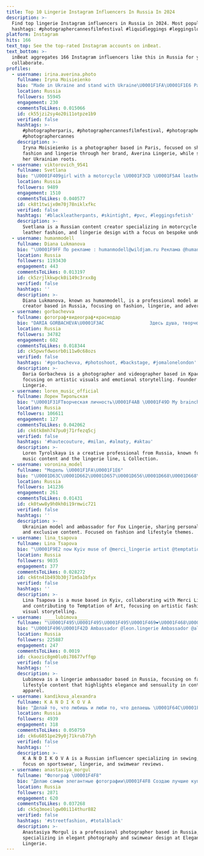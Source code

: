 ```yaml
---
title: Top 10 Lingerie Instagram Influencers In Russia In 2024
description: >-
  Find top lingerie Instagram influencers in Russia in 2024. Most popular
  hashtags: #photographercannesfilmfestival #liquidleggings #leggingslove.
platform: Instagram
hits: 166
text_top: See the top-rated Instagram accounts on inBeat.
text_bottom: >-
  inBeat aggregates 166 Instagram influencers like this in Russia for you to
  collaborate.
profiles:
  - username: irina.averina.photo
    fullname: Iryna Moisieienko
    bio: "Made in Ukraine and stand with Ukraine\U0001F1FA\U0001F1E6 Paris-Cannes-Nice \U0001F1EB\U0001F1F7 Now in Paris \U0001F4CD My lingerie brand @averina.lingerie"
    location: Russia
    followers: 55945
    engagement: 230
    commentsToLikes: 0.015066
    id: ck55jzi2sy4o20i11otpze1b9
    verified: false
    hashtags: >-
      #photographerparis, #photographercannesfilmfestival, #photographernice,
      #photographercannes
    description: >-
      Iryna Moisieienko is a photographer based in Paris, focused on showcasing
      fashion and lingerie through her brand, Averina Lingerie, while supporting
      her Ukrainian roots.
  - username: viktorovich_9541
    fullname: Svetlana
    bio: "\U0001F409girl with a motorcycle \U0001F3CD️ \U0001F5A4 leather lover \U0001F5A4 Шью нижнее белье \U0001F608@viktorovich_lingerie \U0001F499"
    location: Russia
    followers: 9489
    engagement: 1510
    commentsToLikes: 0.040577
    id: ck8t1twijx0m70j78niklxfkc
    verified: false
    hashtags: '#blackleatherpants, #skintight, #pvc, #leggingsfetish'
    description: >-
      Svetlana is a Russian content creator specializing in motorcycle culture,
      leather fashion, and lingerie design with a focus on bespoke underwear.
  - username: humanmodell
    fullname: Diana Lukmanova
    bio: "\U0001F9FF По рекламе : humanmodell@wildjam.ru Реклама @humanmodell_pr_ Создатель: @polka_outfit \U0001F380 @lukmanova_lingerie"
    location: Russia
    followers: 1193430
    engagement: 443
    commentsToLikes: 0.013197
    id: ck5zrjlkkwpck0i149c3rxx8g
    verified: false
    hashtags: ''
    description: >-
      Diana Lukmanova, known as humanmodell, is a professional model and content
      creator based in Russia, focusing on fashion, lingerie, and advertising.
  - username: gorbachevva
    fullname: фотограф•видеограф•краснодар
    bio: "DARIA GORBACHEVA\U0001F3AC ⠀ ⠀⠀ ⠀ ⠀ ⠀ ⠀ ⠀Здесь душа, творчество и чувства\U0001F33E ⠀⠀ ⠀⠀ •——————————————————• founder @rever_lingerie"
    location: Russia
    followers: 34782
    engagement: 602
    commentsToLikes: 0.018344
    id: ck5pwvfdwosrb0i11w0c68ozs
    verified: false
    hashtags: '#gorbachevva, #photoshoot, #backstage, #jomalonelondon'
    description: >-
      Daria Gorbacheva is a photographer and videographer based in Краснодар,
      focusing on artistic visuals and emotional storytelling. Founder of Rever
      Lingerie.
  - username: loren_music_official
    fullname: Лорен Тирольская
    bio: "\U0001F31FТворческая личность\U0001F4AB \U0001F49D My brainchild @l.collection.lingerie"
    location: Russia
    followers: 106611
    engagement: 127
    commentsToLikes: 0.042062
    id: ck6tk8mh747pu0j71rfezq5cj
    verified: false
    hashtags: '#hautecouture, #milan, #almaty, #aktau'
    description: >-
      Loren Tyrolskaya is a creative professional from Russia, known for her
      music content and the lingerie line, L Collection.
  - username: voronina_model
    fullname: "Модель \U0001F1FA\U0001F1E6"
    bio: "\U0001D63C\U0001D662\U0001D657\U0001D656\U0001D668\U0001D668\U0001D656\U0001D659\U0001D664\U0001D667 @fox_lingerie ❤️ ⠀ Пишу свои мысли \U0001F4AD Реклама \U0001F449\U0001F3FB \U0001D63F\U0001D65E\U0001D667\U0001D65A\U0001D658\U0001D669 Exclusive content ⤵️\U0001F51E\U0001F352"
    location: Russia
    followers: 141236
    engagement: 261
    commentsToLikes: 0.01431
    id: ck0tww8y9h0kh0i19rmwic721
    verified: false
    hashtags: ''
    description: >-
      Ukrainian model and ambassador for Fox Lingerie, sharing personal insights
      and exclusive content. Focused on fashion and lifestyle themes.
  - username: lina_tsapova
    fullname: Lina Tsapova
    bio: "\U0001F9E2 now Kyiv muse of @merci_lingerie artist @temptation.of.art"
    location: Russia
    followers: 9035
    engagement: 377
    commentsToLikes: 0.028272
    id: ck6tn41b493b30j71m5a1bfyx
    verified: false
    hashtags: ''
    description: >-
      Lina Tsapova is a muse based in Kyiv, collaborating with Merci Lingerie
      and contributing to Temptation of Art, focusing on artistic fashion and
      visual storytelling.
  - username: ____lubimova____
    fullname: "\U0001F495\U0001F495\U0001F495\U0001F469‍❤️‍\U0001F468\U0001F48E\U0001F495\U0001F495\U0001F495\U0001F92B❤️"
    bio: "\U0001F496\U0001F42D Ambassador @leon.lingerie Ambassador @al__bon"
    location: Russia
    followers: 225887
    engagement: 247
    commentsToLikes: 0.0019
    id: ckaozic8gm0lu0i78677vffqp
    verified: false
    hashtags: ''
    description: >-
      Lubimova is a lingerie ambassador based in Russia, focusing on fashion and
      lifestyle content that highlights elegance and sensuality in contemporary
      apparel.
  - username: kandikova_alexandra
    fullname: K A N D I K O V A
    bio: "Делай то, что любишь и люби то, что делаешь \U0001F64C\U0001F3FD Шью) Отзывы @kandikova_product_review \U0001F5A4 Sport \U0001F5A4 Lingerie \U0001F5A4 Swimwear \U0001F5A4"
    location: Russia
    followers: 4939
    engagement: 318
    commentsToLikes: 0.050759
    id: ck6u6851pe29y0j71krub77yh
    verified: false
    hashtags: ''
    description: >-
      K A N D I K O V A is a Russian influencer specializing in sewing, with a
      focus on sportswear, lingerie, and swimwear reviews.
  - username: anastasiya_morgul
    fullname: "Фотограф \U0001F4F8"
    bio: "Делаю самые элегантные фотографии\U0001F4F8 Создаю лучшие купальники @elegance_lingerie_ \U0001F459 ⠀ Занимаюсь только тем, что люблю\U0001F64C\U0001F3FB"
    location: Russia
    followers: 2871
    engagement: 620
    commentsToLikes: 0.037268
    id: ck5q3moeilgw00i114thur882
    verified: false
    hashtags: '#streetfashion, #totalblack'
    description: >-
      Anastasiya Morgul is a professional photographer based in Russia,
      specializing in elegant photography and swimwear design at Elegance
      Lingerie.
---
```


